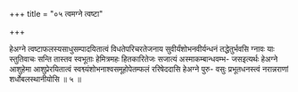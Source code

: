 +++
title = "०५ त्वमग्ने त्वष्टा"

+++

हेअग्ने त्वष्टाफलस्यसाधुसम्पादयितात्वं विधतेपरिचरतेजनाय सुवीर्यंशोभनवीर्यन्धनं तद्धेतुर्भवसि ग्नावः याः स्तुतिवाचः सन्ति तास्तव स्वभूताः हेमित्रमहः हितकारितेजः सजात्यं अस्माकम्बान्धवम्भ- जसइत्यर्थः हेअग्ने आशुहेमा आशुप्रेरयितात्वं स्वश्व्यंशोभनाश्वसमूहोपेतम्फलं ररिषेददासि हेअग्ने पुरु- वसुः प्रभूतधनस्त्वं नरान्नराणां शर्धोबलस्थानीयोसि ॥ ५ ॥